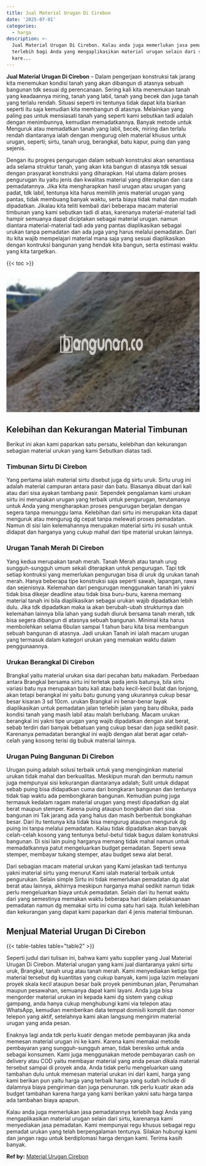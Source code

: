 ```yaml
---
title: Jual Material Urugan Di Cirebon
date: '2025-07-01'
categories:
  - harga
description: >-
  Jual Material Urugan Di Cirebon. Kalau anda juga memerlukan jasa pemadatannya
  terlebih bagi Anda yang mengaplikasikan material urugan selain dari sirtu,
  kare...
---
```


**Jual Material Urugan Di Cirebon** – Dalam pengerjaan konstruksi tak jarang kita menemukan kondisi tanah yang akan dibangun di atasnya sebuah bangunan tdk sesuai dg perencanaan. Sering kali kita menemukan tanah yang keadaannya miring, tanah yang labil, tanah yang becek dan juga tanah yang terlalu rendah. Situasi seperti ini tentunya tidak dapat kita biarkan seperti itu saja kemudian kita membangun di atasnya. Melainkan yang paling pas untuk mensiasati tanah yang seperti kami sebutkan tadi adalah dengan menimbunnya, kemudian memadatkannya. Banyak metode untuk Menguruk atau memadatkan tanah yang labil, becek, miring dan terlalu rendah diantaranya ialah dengan mengurug oleh material khusus untuk urugan, seperti; sirtu, tanah urug, berangkal, batu kapur, puing dan yang sejenis.

Dengan itu progres pengurugan dalam sebuah konstruksi akan senantiasa ada selama struktur tanah, yang akan kita bangun di atasnya tdk sesuai dengan prasyarat konstruksi yang diharapkan. Hal utama dalam proses pengurugan itu yaitu jenis dan kwalitas material yang diterapkan dan cara pemadatannya. Jika kita mengharapkan hasil urugan atau urugan yang padat, tdk labil, tentunya kita harus memilih jenis material urugan yang pantas, tidak membuang banyak waktu, serta biaya tidak mahal dan mudah dipadatkan. Jikalau kita teliti kembali dari beberapa macam material timbunan yang kami sebutkan tadi di atas, karenanya material-material tadi hampir semuanya dapat diciptakan sebagai material urugan. namun diantara material-material tadi ada yang pantas diaplikasikan sebagai urukan tanpa pemadatan dan ada juga yang harus melalui pemadatan. Dari itu kita wajib mempelajari material mana saja yang sesuai diaplikasikan dengan kontruksi bangunan yang hendak kita bangun, serta estimasi waktu yang kita targetkan.

{{< toc >}}

![Jual Material Urugan Di Cirebon](/images/jual-urugan-21.png)

## Kelebihan dan Kekurangan Material Timbunan

Berikut ini akan kami paparkan satu persatu, kelebihan dan kekurangan sebagian material urukan yang kami Sebutkan diatas tadi.

### Timbunan Sirtu Di Cirebon

Yang pertama ialah material sirtu disebut juga dg sirtu uruk. Sirtu urug ini adalah material campuran antara pasir dan batu. Biasanya dibuat dari kali atau dari sisa ayakan tambang pasir. Sependek pengalaman kami urukan sirtu ini merupakan urugan yang terbaik untuk pengurugan, terutamanya untuk Anda yang mengharapkan proses pengurugan berjalan dengan segera tanpa menunggu lama. Kelebihan dari sirtu ini merupakan kita dapat menguruk atau mengurug dg cepat tanpa melewati proses pemadatan. Namun di sisi lain kelemahannya merupakan material sirtu ini susah untuk didapat dan harganya yang cukup mahal dari tipe material urukan lainnya.

### Urugan Tanah Merah Di Cirebon

Yang kedua merupakan tanah merah. Tanah Merah atau tanah urug sungguh-sungguh umum sekali diterapkan untuk pengurugan. Tapi tdk setiap kontruksi yang memerlukan pengurugan bisa di uruk dg urukan tanah merah. Hanya beberapa tipe konstruksi saja seperti sawah, lapangan, rawa dan sejenisnya. Kelemahan dari pengurugan menggunakan tanah ini yakni tidak bisa dikejar deadline atau tidak bisa buru-buru, karena memang material tanah ini bila diaplikasikan sebagai urukan wajib dipadatkan lebih dulu. Jika tdk dipadatkan maka ia akan berubah-ubah strukturnya dan kelemahan lainnya bila lahan yang sudah diuruk bersama tanah merah, tdk bisa segera dibangun di atasnya sebuah bangunan. Minimal kita harus membolehkan selama 6bulan sampai 1 tahun baru kita bisa membangun sebuah bangunan di atasnya. Jadi urukan Tanah ini ialah macam urugan yang termasuk dalam kategori urukan yang memakan waktu dalam penggunaannya.

### Urukan Berangkal Di Cirebon

Brangkal yaitu material urukan sisa dari pecahan batu makadam. Perbedaan antara Brangkal bersama sirtu ini terletak pada jenis batunya, bila sirtu variasi batu nya merupakan batu kali atau batu kecil-kecil bulat dan lonjong, akan tetapi berangkal ini yaitu batu gunung yang ukurannya cukup besar besar kisaran 3 sd 10cm. urukan Brangkal ini benar-benar layak diaplikasikan untuk pemadatan jalan terlebih jalan yang baru dibuka, pada kondisi tanah yang masih labil atau malah berlubang. Macam urukan berangkal ini yakni tipe urugan yang wajib dipadatkan dengan alat berat, sebab terdiri dari banyak bebatuan yang cukup besar dan juga sedikit pasir. Karenanya pemadatan berangkal ini wajib dengan alat berat agar celah-celah yang kosong terisi dg bubuk material lainnya.

### Urugan Puing Bangunan Di Cirebon

Urugan puing adalah solusi terbaik untuk yang menginginkan material urukan tidak mahal dan berkualitas. Meskipun murah dan bermutu namun juga mempunyai sisi kekurangan diantaranya adalah; Sulit untuk didapat sebab puing bisa didapatkan cuma dari bongkaran bangunan dan tentunya tidak tiap waktu ada pembongkaran bangunan. Kemudian puing juga termasuk kedalam ragam material urugan yang mesti dipadatkan dg alat berat maupun stemper. Karena puing ataupun bongkahan dari sisa bangunan ini Tak jarang ada yang halus dan masih berbentuk bongkahan besar. Dari itu tentunya kita tidak bisa mengurug ataupun menguruk dg puing ini tanpa melalui pemadatan. Kalau tidak dipadatkan akan banyak celah-celah kosong yang tentunya betul-betul tidak bagus dalam konstruksi bangunan. Di sisi lain puing harganya memang tidak mahal namun untuk memadatkannya patut mengeluarkan budget pemadatan. Seperti sewa stemper, membayar tukang stemper, atau budget sewa alat berat.

Dari sebagian macam material urukan yang Kami jelaskan tadi tentunya yakni material sirtu yang menurut Kami ialah material terbaik untuk pengurukan. Selain simple Sirtu ini tidak memerlukan pemadatan dg alat berat atau lainnya, akhirnya meskipun harganya mahal sedikit namun tidak perlu mengeluarkan biaya untuk pemadatan. Selain dari itu hemat waktu dari yang semestinya memakan waktu beberapa hari dalam pelaksanaan pemadatan namun dg memakai sirtu ini cuma satu hari saja. Itulah kelebihan dan kekurangan yang dapat kami paparkan dari 4 jenis material timbunan.

## Menjual Material Urugan Di Cirebon

{{< table-tables table="table2" >}}

Seperti judul dari tulisan ini, bahwa kami yaitu supplier yang Jual Material Urugan Di Cirebon. Material urugan yang kami jual diantaranya yakni sirtu uruk, Brangkal, tanah urug atau tanah merah. Kami menyediakan ketiga tipe material tersebut dg kuantitas yang cukup banyak, kami juga lazim melayani proyek skala kecil ataupun besar baik proyek penimbunan jalan, Perumahan maupun pesawahan, semuanya dapat kami layani. Anda juga bisa mengorder material urukan ini kepada kami dg sistem yang cukup gampang, anda hanya cukup menghubungi kami via telepon atau WhatsApp, kemudian memberikan data tempat domisili komplit dan nomor telepon yang aktif, setelahnya kami akan langsung mengirim material urugan yang anda pesan.

Enaknya lagi anda tdk perlu kuatir dengan metode pembayaran jika anda memesan material urugan ini ke kami. Karena kami memakai metode pembayaran yang sungguh-sungguh aman, tidak beresiko untuk anda sebagai konsumen. Kami juga menggunakan metode pembayaran cash on delivery atau COD yaitu membayar material yang anda pesan dikala material tersebut sampai di proyek anda. Anda tidak perlu mengeluarkan uang tambahan dulu untuk memesan material urukan ini dari kami, harga yang kami berikan pun yaitu harga yang terbaik harga yang sudah include di dalamnya biaya pengiriman dan juga penurunan. tdk perlu kuatir akan ada budget tambahan karena harga yang kami berikan yakni satu harga tanpa ada tambahan biaya apapun.

Kalau anda juga memerlukan jasa pemadatannya terlebih bagi Anda yang mengaplikasikan material urugan selain dari sirtu, karenanya kami menyediakan jasa pemadatan. Kami mempunyai regu khusus sebagai regu pemadat urukan yang telah berpengalaman tentunya. Silakan hubungi kami dan jangan ragu untuk berdiplomasi harga dengan kami. Terima kasih banyak.

**Ref by:** [Material Urugan Cirebon](https://id.wikipedia.org/wiki/Material)
